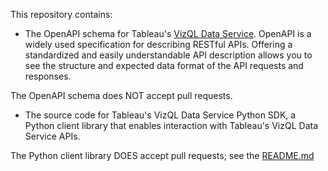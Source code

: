 This repository contains:

- The OpenAPI schema for Tableau's [VizQL Data Service](https://help.tableau.com/current/api/vizql-data-service/en-us/index.html). OpenAPI is a widely used specification for describing RESTful APIs. Offering a standardized and easily understandable API description allows you to see the structure and expected data format of the API requests and responses.

The OpenAPI schema does NOT accept pull requests.

- The source code for Tableau's VizQL Data Service Python SDK, a Python client library that enables interaction with Tableau's VizQL Data Service APIs. 

The Python client library DOES accept pull requests; see the [README.md](github.com/yunlong-zhang-sfdc/VizQL-Data-Service/python_sdk/README.md)